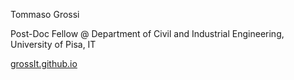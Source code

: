 Tommaso Grossi

Post-Doc Fellow @ Department of Civil and Industrial Engineering, University of Pisa, IT

[grossIt.github.io](https://grossIt.github.io/)

